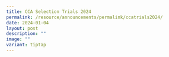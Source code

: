 ```yaml
---
title: CCA Selection Trials 2024
permalink: /resource/announcements/permalink/ccatrials2024/
date: 2024-01-04
layout: post
description: ""
image: ""
variant: tiptap
---
```

